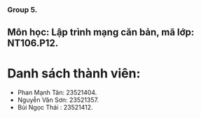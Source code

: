 ### Group 5.
## Môn học: Lập trình mạng căn bản, mã lớp: NT106.P12.
# Danh sách thành viên:
- Phan Mạnh Tân:  23521404.
- Nguyễn Văn Sơn: 23521357.
- Bùi Ngọc Thái : 23521412.
